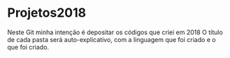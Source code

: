 # Projetos2018
Neste Git minha intenção é depositar os códigos que criei em 2018
O título de cada pasta será auto-explicativo, com a linguagem que foi criado e o que foi criado.
